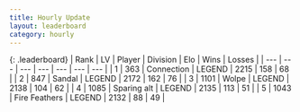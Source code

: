 ```yaml
---
title: Hourly Update
layout: leaderboard
category: hourly
---
```


{: .leaderboard}
| Rank | LV | Player | Division | Elo | Wins | Losses |
| --- | --- | --- | --- | --- | --- | --- |
| <span data-change="0">1</span> | 363 | <span title="ID: 539711">Connection</span> | LEGEND | <span data-change="-15">2215</span> | <span data-change="0">158</span> | <span data-change="1">68</span> |
| <span data-change="0">2</span> | 847 | <span title="ID: 315148">Sandal</span> | LEGEND | <span data-change="0">2172</span> | <span data-change="0">162</span> | <span data-change="0">76</span> |
| <span data-change="2">3</span> | 1101 | <span title="ID: 204953">Wolpe</span> | LEGEND | <span data-change="6">2138</span> | <span data-change="1">104</span> | <span data-change="0">62</span> |
| <span data-change="-1">4</span> | 1085 | <span title="ID: 203132">Sparing alt</span> | LEGEND | <span data-change="0">2135</span> | <span data-change="0">113</span> | <span data-change="0">51</span> |
| <span data-change="-1">5</span> | 1043 | <span title="ID: 357425">Fire Feathers</span> | LEGEND | <span data-change="0">2132</span> | <span data-change="0">88</span> | <span data-change="0">49</span> |